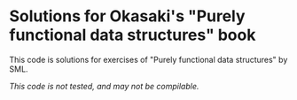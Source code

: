 # Solutions for Okasaki's "Purely functional data structures" book

This code is solutions for exercises of "Purely functional data structures" by SML.

*This code is not tested, and may not be compilable.*

